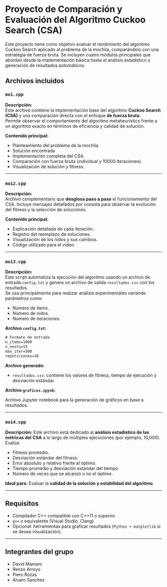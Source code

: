 

# Proyecto de Comparación y Evaluación del Algoritmo Cuckoo Search (CSA)

Este proyecto tiene como objetivo evaluar el rendimiento del algoritmo Cuckoo Search aplicado al problema de la mochila, comparándolo con una estrategia de fuerza bruta. Se incluyen cuatro módulos principales que abordan desde la implementación básica hasta el análisis estadístico y generación de resultados automáticos.



## Archivos incluidos

### `moi.cpp`
**Descripción:**  
Este archivo contiene la implementación base del algoritmo **Cuckoo Search (CSA)** y una comparación directa con el enfoque **de fuerza bruta**.  
Permite observar el comportamiento del algoritmo metaheurístico frente a un algoritmo exacto en términos de eficiencia y calidad de solución.

**Contenido principal:**
- Planteamiento del problema de la mochila.
- Solución encontrada
- Implementación completa del CSA.
- Comparación con fuerza bruta (individual y 10000 iteraciones).
- Visualización de solución y fitness.

---

### `moi2.cpp`
**Descripción:**  
Archivo complementario que **desglosa paso a paso** el funcionamiento del CSA. Incluye mensajes detallados por consola para observar la evolución del fitness y la selección de soluciones.

**Contenido principal:**
- Explicación detallada de cada iteración.
- Registro del reemplazo de soluciones.
- Visualización de los nidos y sus cambios.
- Código utilizado para el vídeo.

---

### `moi3.cpp`
**Descripción:**  
Este script automatiza la ejecución del algoritmo usando un archivo de entrada `config.txt` y genera un archivo de salida `resultados.csv` con los resultados.  
Se usa principalmente para realizar análisis experimentales variando parámetros como:
- Número de ítems.
- Número de nidos.
- Número de iteraciones.

**Archivo `config.txt`:**

```txt
# Formato de entrada
n_items=1000
n_nests=15
max_iter=500
repeticiones=10
```

**Archivo generado:**

* `resultados.csv`: contiene los valores de fitness, tiempo de ejecución y desviación estándar.

**Archivo `graficos.ipynb`:**

Archivo Jupyter notebook para la generación de gráficos en base a resultados.


---

### `moi4.cpp`

**Descripción:**
Este archivo está dedicado al **análisis estadístico de las métricas del CSA** a lo largo de múltiples ejecuciones (por ejemplo, 10,000). Evalúa:

* Fitness promedio.
* Desviación estándar del fitness.
* Error absoluto y relativo frente al óptimo.
* Tiempo promedio y desviación estándar del tiempo.
* Número de veces que se alcanzó o no el óptimo.

**Ideal para:**
Evaluar la **calidad de la solución y estabilidad del algoritmo**.

---

## Requisitos

* Compilador C++ compatible con C++11 o superior.
* `g++` o equivalente (Visual Studio, Clang).
* Opcional: herramientas para graficar resultados (`Python + matplotlib` si se desea visualización).

---


## Integrantes del grupo

- David Mamani
- Renzo Arroyo
- Piero Rozas
- Alvaro Sanchez

